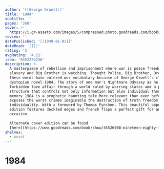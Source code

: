 ```yaml
---
author: '[[George Orwell]]'
title: '1984'
subtitle: ''
pages: '368'
cover: >-
  https://i.gr-assets.com/images/S/compressed.photo.goodreads.com/books/1657781256l/61439040._SX318_.jpg
review: ''
datePublished: '[[1949-01-01]]'
dateRead: '[[]]'
rating: '5'
avgRating: '4.21'
isbn: '0452284236'
description: >-
  A masterpiece of rebellion and imprisonment where war is peace freedom is
  slavery and Big Brother is watching. Thought Police, Big Brother, Orwellian -
  these words have entered our vocabulary because of George Orwell's classic
  dystopian novel 1984. The story of one man's Nightmare Odyssey as he pursues a
  forbidden love affair through a world ruled by warring states and a power
  structure that controls not only information but also individual thought and
  memory 1984 is a prophetic haunting tale More relevant than ever before 1984
  exposes the worst crimes imaginable the destruction of truth freedom and
  individuality. With a foreword by Thomas Pynchon. This beautiful paperback
  edition features deckled edges and french flaps a perfect gift for any
  occasion  
    
  Alternate cover edition can be found
  [here](https://www.goodreads.com/book/show/36526988-nineteen-eighty-four).
shelves:
  - novel
---
```

# 1984
